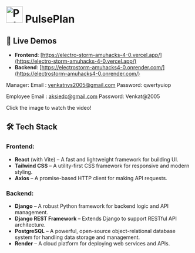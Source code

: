 # <img src="https://electro-storm-amuhacks-4-0.vercel.app/favicon.png" alt="PulsePlan Logo" width="45" height="45"/> PulsePlan

## 🚀 Live Demos

- **Frontend**: [https://electro-storm-amuhacks-4-0.vercel.app/](https://electro-storm-amuhacks-4-0.vercel.app/)
- **Backend**: [https://electrostorm-amuhacks4-0.onrender.com/](https://electrostorm-amuhacks4-0.onrender.com/)

Manager:
Email : venkatnvs2005@gmail.com
Password: qwertyuiop

Employee
Email : aksiedc@gmail.com
Password: Venkat@2005

Click the image to watch the video!

## 🛠️ Tech Stack

### Frontend:
- **React** (with Vite) – A fast and lightweight framework for building UI.
- **Tailwind CSS** – A utility-first CSS framework for responsive and modern styling.
- **Axios** – A promise-based HTTP client for making API requests.

### Backend:
- **Django** – A robust Python framework for backend logic and API management.
- **Django REST Framework** – Extends Django to support RESTful API architecture.
- **PostgreSQL** – A powerful, open-source object-relational database system for handling data storage and management.
- **Render** – A cloud platform for deploying web services and APIs.
